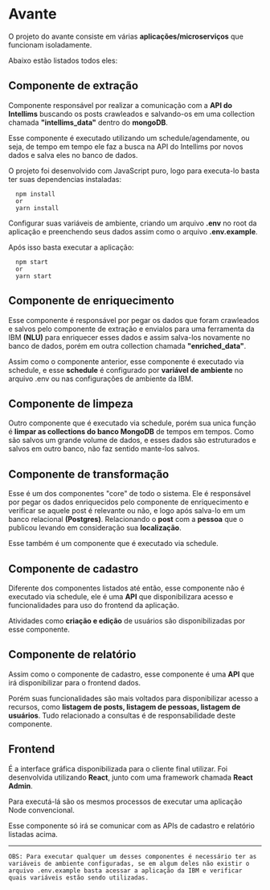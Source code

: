 # Avante

O projeto do avante consiste em várias **aplicações/microserviços** que funcionam isoladamente.

Abaixo estão listados todos eles:

## Componente de extração

Componente responsável por realizar a comunicação com a **API do Intellims** buscando os posts crawleados e salvando-os em uma collection chamada **"intellims_data"** dentro do **mongoDB**.

Esse componente é executado utilizando um schedule/agendamente, ou seja, de tempo em tempo ele faz a busca na API do Intellims por novos dados e salva eles no banco de dados.

O projeto foi desenvolvido com JavaScript puro, logo para executa-lo basta ter suas dependencias instaladas:

```properties
  npm install
  or
  yarn install
```

Configurar suas variáveis de ambiente, criando um arquivo **.env** no root da aplicação e preenchendo seus dados assim como o arquivo **.env.example**.

Após isso basta executar a aplicação:

```properties
  npm start
  or
  yarn start
```

## Componente de enriquecimento

Esse componente é responsável por pegar os dados que foram crawleados e salvos pelo componente de extração e envialos para uma ferramenta da IBM **(NLU)** para enriquecer esses dados e assim salva-los novamente no banco de dados, porém em outra collection chamada **"enriched_data"**.

Assim como o componente anterior, esse componente é executado via schedule, e esse **schedule** é configurado por **variável de ambiente** no arquivo .env ou nas configurações de ambiente da IBM.

## Componente de limpeza

Outro componente que é executado via schedule, porém sua unica função é **limpar as collections do banco MongoDB** de tempos em tempos. Como são salvos um grande volume de dados, e esses dados são estruturados e salvos em outro banco, não faz sentido mante-los salvos.

## Componente de transformação

Esse é um dos componentes "core" de todo o sistema. Ele é responsável por pegar os dados enriquecidos pelo componente de enriquecimento e verificar se aquele post é relevante ou não, e logo após salva-lo em um banco relacional **(Postgres)**. Relacionando o **post** com a **pessoa** que o publicou levando em consideração sua **localização**.

Esse também é um componente que é executado via schedule.

## Componente de cadastro

Diferente dos componentes listados até então, esse componente não é executado via schedule, ele é uma **API** que disponibilizara acesso e funcionalidades para uso do frontend da aplicação.

Atividades como **criação e edição** de usuários são disponibilizadas por esse componente.

## Componente de relatório

Assim como o componente de cadastro, esse componente é uma **API** que irá disponibilizar para o frontend dados.

Porém suas funcionalidades são mais voltados para disponibilizar acesso a recursos, como **listagem de posts, listagem de pessoas, listagem de usuários**. Tudo relacionado a consultas é de responsabilidade deste componente.

## Frontend

É a interface gráfica disponibilizada para o cliente final utilizar. Foi desenvolvida utilizando **React**, junto com uma framework chamada **React Admin**.

Para executá-lá são os mesmos processos de executar uma aplicação Node convencional.

Esse componente só irá se comunicar com as APIs de cadastro e relatório listadas acima.

---

```
OBS: Para executar qualquer um desses componentes é necessário ter as variáveis de ambiente configuradas, se em algum deles não existir o arquivo .env.example basta acessar a aplicação da IBM e verificar quais variáveis estão sendo utilizadas.
```
